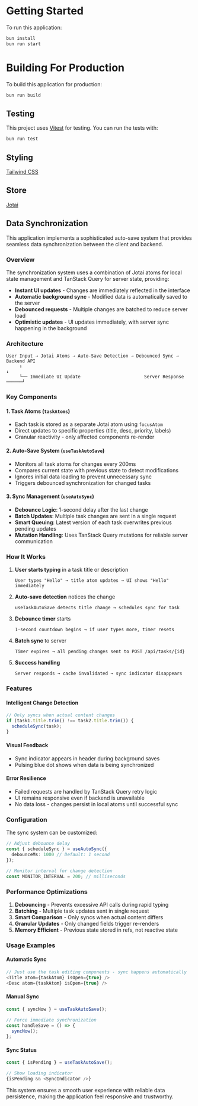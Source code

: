 # Getting Started

To run this application:

```bash
bun install
bun run start  
```

# Building For Production

To build this application for production:

```bash
bun run build
```

## Testing

This project uses [Vitest](https://vitest.dev/) for testing. You can run the tests with:

```bash
bun run test
```

## Styling

[Tailwind CSS](https://tailwindcss.com/)


## Store

[Jotai](https://jotai.org)

## Data Synchronization

This application implements a sophisticated auto-save system that provides seamless data synchronization between the client and backend.

### Overview

The synchronization system uses a combination of Jotai atoms for local state management and TanStack Query for server state, providing:

- **Instant UI updates** - Changes are immediately reflected in the interface
- **Automatic background sync** - Modified data is automatically saved to the server
- **Debounced requests** - Multiple changes are batched to reduce server load
- **Optimistic updates** - UI updates immediately, with server sync happening in the background

### Architecture

```
User Input → Jotai Atoms → Auto-Save Detection → Debounced Sync → Backend API
     ↑                                                                    ↓
     └── Immediate UI Update                        Server Response ──────┘
```

### Key Components

#### 1. Task Atoms (`taskAtoms`)
- Each task is stored as a separate Jotai atom using `focusAtom`
- Direct updates to specific properties (title, desc, priority, labels)
- Granular reactivity - only affected components re-render

#### 2. Auto-Save System (`useTaskAutoSave`)
- Monitors all task atoms for changes every 200ms
- Compares current state with previous state to detect modifications
- Ignores initial data loading to prevent unnecessary sync
- Triggers debounced synchronization for changed tasks

#### 3. Sync Management (`useAutoSync`)
- **Debounce Logic**: 1-second delay after the last change
- **Batch Updates**: Multiple task changes are sent in a single request
- **Smart Queuing**: Latest version of each task overwrites previous pending updates
- **Mutation Handling**: Uses TanStack Query mutations for reliable server communication

### How It Works

1. **User starts typing** in a task title or description
   ```
   User types "Hello" → title atom updates → UI shows "Hello" immediately
   ```

2. **Auto-save detection** notices the change
   ```
   useTaskAutoSave detects title change → schedules sync for task
   ```

3. **Debounce timer** starts
   ```
   1-second countdown begins → if user types more, timer resets
   ```

4. **Batch sync** to server
   ```
   Timer expires → all pending changes sent to POST /api/tasks/{id}
   ```

5. **Success handling**
   ```
   Server responds → cache invalidated → sync indicator disappears
   ```

### Features

#### Intelligent Change Detection
```typescript
// Only syncs when actual content changes
if (task1.title.trim() !== task2.title.trim()) {
  scheduleSync(task);
}
```

#### Visual Feedback
- Sync indicator appears in header during background saves
- Pulsing blue dot shows when data is being synchronized

#### Error Resilience
- Failed requests are handled by TanStack Query retry logic
- UI remains responsive even if backend is unavailable
- No data loss - changes persist in local atoms until successful sync

### Configuration

The sync system can be customized:

```typescript
// Adjust debounce delay
const { scheduleSync } = useAutoSync({ 
  debounceMs: 1000 // Default: 1 second
});

// Monitor interval for change detection  
const MONITOR_INTERVAL = 200; // milliseconds
```

### Performance Optimizations

1. **Debouncing** - Prevents excessive API calls during rapid typing
2. **Batching** - Multiple task updates sent in single request
3. **Smart Comparison** - Only syncs when actual content differs
4. **Granular Updates** - Only changed fields trigger re-renders
5. **Memory Efficient** - Previous state stored in refs, not reactive state

### Usage Examples

#### Automatic Sync
```typescript
// Just use the task editing components - sync happens automatically
<Title atom={taskAtom} isOpen={true} />
<Desc atom={taskAtom} isOpen={true} />
```

#### Manual Sync
```typescript
const { syncNow } = useTaskAutoSave();

// Force immediate synchronization
const handleSave = () => {
  syncNow();
};
```

#### Sync Status
```typescript
const { isPending } = useTaskAutoSave();

// Show loading indicator
{isPending && <SyncIndicator />}
```

This system ensures a smooth user experience with reliable data persistence, making the application feel responsive and trustworthy.

